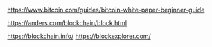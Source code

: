 https://www.bitcoin.com/guides/bitcoin-white-paper-beginner-guide


https://anders.com/blockchain/block.html

https://blockchain.info/
https://blockexplorer.com/
